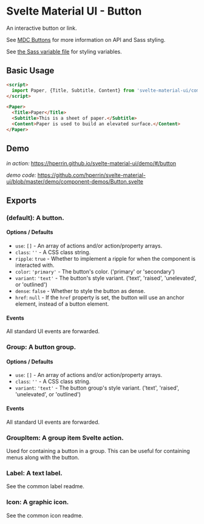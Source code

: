 # Svelte Material UI - Button

An interactive button or link.

See [MDC Buttons](https://material.io/develop/web/components/buttons/) for more information on API and Sass styling.

See [the Sass variable file](https://github.com/material-components/material-components-web/blob/master/packages/mdc-button/_variables.scss) for styling variables.

## Basic Usage

```html
<script>
  import Paper, {Title, Subtitle, Content} from 'svelte-material-ui/components/paper';
</script>

<Paper>
  <Title>Paper</Title>
  <Subtitle>This is a sheet of paper.</Subtitle>
  <Content>Paper is used to build an elevated surface.</Content>
</Paper>
```

## Demo

*in action:* https://hperrin.github.io/svelte-material-ui/demo/#/button

*demo code:* https://github.com/hperrin/svelte-material-ui/blob/master/demo/component-demos/Button.svelte

## Exports

### (default): A button.

#### Options / Defaults

* `use`: `[]` - An array of actions and/or action/property arrays.
* `class`: `''` - A CSS class string.
* `ripple`: `true` - Whether to implement a ripple for when the component is interacted with.
* `color`: `'primary'` - The button's color. ('primary' or 'secondary')
* `variant`: `'text'` - The button's style variant. ('text', 'raised', 'unelevated', or 'outlined')
* `dense`: `false` - Whether to style the button as dense.
* `href`: `null` - If the `href` property is set, the button will use an anchor element, instead of a button element.

#### Events

All standard UI events are forwarded.

### Group: A button group.

#### Options / Defaults

* `use`: `[]` - An array of actions and/or action/property arrays.
* `class`: `''` - A CSS class string.
* `variant`: `'text'` - The button group's style variant. ('text', 'raised', 'unelevated', or 'outlined')

#### Events

All standard UI events are forwarded.

### GroupItem: A group item Svelte action.

Used for containing a button in a group. This can be useful for containing menus along with the button.

### Label: A text label.

See the common label readme.

### Icon: A graphic icon.

See the common icon readme.